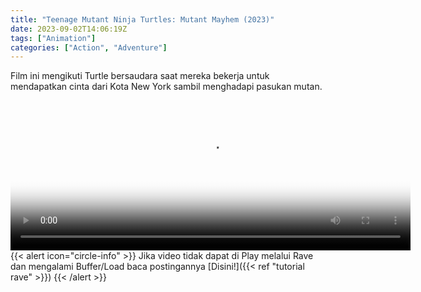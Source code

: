 ```yaml
---
title: "Teenage Mutant Ninja Turtles: Mutant Mayhem (2023)"
date: 2023-09-02T14:06:19Z
tags: ["Animation"]
categories: ["Action", "Adventure"]
---
```


Film ini mengikuti Turtle bersaudara saat mereka bekerja untuk mendapatkan cinta dari Kota New York sambil menghadapi pasukan mutan.

<video id="video-2" 
class="art-preview lazy video-js vjs-default-skin vjs-big-play-centered" 
controls preload="auto" 
width="640" 
height="240" 
poster="https://www.themoviedb.org/t/p/original/ujemBc9KPqvOlgvqyVFwa9Z6NgU.jpg" 
data-setup='{ "example_option": true, "width": "auto", "height": "auto", "techOrder": ["html5","flash"] }' 
onseeked="true"> <source src="https://kp3d-my.sharepoint.com/personal/ryoo_kp3d_onmicrosoft_com/_layouts/15/download.aspx?share=Eahsal5XgCxMliVzRUW4n2EBT7fadUlgao2BfXFJcMMhRA" type='video/mp4'>
</video>
<br>
{{< alert icon="circle-info" >}}
Jika video tidak dapat di Play melalui Rave dan mengalami Buffer/Load baca postingannya [Disini!]({{< ref "tutorial rave" >}})
{{< /alert >}}

